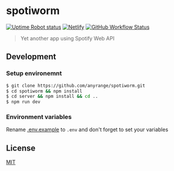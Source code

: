 # spotiworm

[![Uptime Robot status](https://img.shields.io/uptimerobot/status/m787497444-7b36a8b8a8545c2335febb2b)](https://stats.uptimerobot.com/kXD0runRnw/787497444)
[![Netlify](https://img.shields.io/netlify/2b93b34b-9fc4-47e4-ab20-bca6b8d6c6dd)](https://app.netlify.com/sites/spotiworm/deploys)
[![GitHub Workflow Status](https://img.shields.io/github/workflow/status/anyrange/spotiworm/server-ci?label=server-ci)](https://github.com/anyrange/spotiworm/actions/workflows/main.yml)

> Yet another app using Spotify Web API

## Development

### Setup environemnt

```bash
$ git clone https://github.com/anyrange/spotiworm.git
$ cd spotiworm && npm install
$ cd server && npm install && cd ..
$ npm run dev
```

### Environment variables

Rename [.env.example](/.env.example) to `.env` and don't forget to set your variables

## License

[MIT](/LICENSE)

